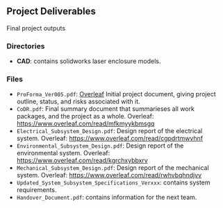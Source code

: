 ## Project Deliverables
Final project outputs

### Directories
*   **CAD**: contains solidworks laser enclosure models.
### Files

*	`ProForma_Ver005.pdf`:	[Overleaf](https://www.overleaf.com/10595988ydvxrwtmksfk) Initial project document, giving project outline, status, and risks associated with it.
*	`CoDR.pdf`:	Final summary document that summarieses all work packages, and the project as a whole. Overleaf: https://www.overleaf.com/read/mfkmyykbmsgq
*	`Electrical_Subsystem_Design.pdf`:	Design report of the electrical system. Overleaf: https://www.overleaf.com/read/cgpdrtmwvhnf
*	`Environmental_Subsystem_Design.pdf`:	Design report of the environmental system. Overleaf: https://www.overleaf.com/read/kgrchxybbxrv
*	`Mechanical_Subsystem_Design.pdf`:	Design report of the mechanical system. Overleaf: https://www.overleaf.com/read/rwhvbqhndjvv
*   `Updated_System_Subsystem_Specifications_Verxxx`: contains system requirements.
*   `Handover_Document.pdf`: contains information for the next team.
